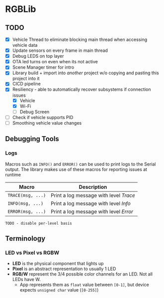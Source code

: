 # RGBLib

## TODO
- [X] Vehicle Thread to eliminate blocking main thread when accessing vehicle data
- [X] Update sensors on every frame in main thread
- [X] Debug LEDS on top layer
- [X] OTA led turns on even when its not active
- [X] Scene Manager timer for intro
- [X] Library build + import into _another_ project w/o copying and pasting this project into it
- [X] CICD pipeline
- [X] Resiliency - able to automatically recover subsystems if connection issues
  - [X] Vehicle
  - [X] Wi-Fi
  - [ ] Debug Screen
- [ ] Check if vehicle supports PID
- [ ] Smoothing vehicle value changes

## Debugging Tools

### Logs
Macros such as `INFO()` and `ERROR()` can be used to print logs to the Serial output. The library makes
use of these macros for reporting issues at runtime

| Macro             | Description                            |
|-------------------|----------------------------------------|
| `TRACE(msg, ...)` | Print a log message with level _Trace_ |
| `INFO(msg, ...)`  | Print a log message with level _Info_  |
| `ERROR(msg, ...)` | Print a log message with level _Error_ |

`TODO - disable per-level basis`

## Terminology

### LED vs Pixel vs RGBW
- **LED** is the physical component that lights up
- **Pixel** is an abstract representation to usually 1 LED
- **RGB/W** represent the 3/4 possible color channels for an LED. Not all LEDs have W.
  - App represents them as `float` value between `[0-1]`, but device expects `unsigned char` value (`[0-255]`)